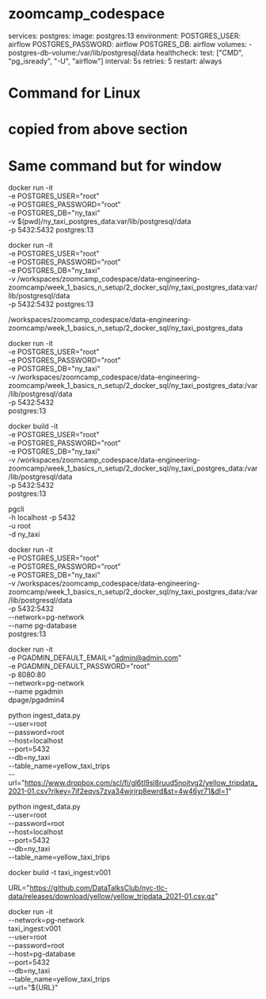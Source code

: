 # zoomcamp_codespace

services:
postgres:
image: postgres:13
environment:
POSTGRES_USER: airflow
POSTGRES_PASSWORD: airflow
POSTGRES_DB: airflow
volumes: - postgres-db-volume:/var/lib/postgresql/data
healthcheck:
test: ["CMD", "pg_isready", "-U", "airflow"]
interval: 5s
retries: 5
restart: always

# Command for Linux

# copied from above section

# Same command but for window

docker run -it \
-e POSTGRES_USER="root" \
-e POSTGRES_PASSWORD="root" \
-e POSTGRES_DB="ny_taxi" \
-v $(pwd)/ny_taxi_postgres_data:var/lib/postgresql/data \
-p 5432:5432
postgres:13

docker run -it \
-e POSTGRES_USER="root" \
-e POSTGRES_PASSWORD="root" \
-e POSTGRES_DB="ny_taxi" \
-v /workspaces/zoomcamp_codespace/data-engineering-zoomcamp/week_1_basics_n_setup/2_docker_sql/ny_taxi_postgres_data:var/lib/postgresql/data \
-p 5432:5432
postgres:13

/workspaces/zoomcamp_codespace/data-engineering-zoomcamp/week_1_basics_n_setup/2_docker_sql/ny_taxi_postgres_data

docker run -it \
-e POSTGRES_USER="root" \
-e POSTGRES_PASSWORD="root" \
-e POSTGRES_DB="ny_taxi" \
-v /workspaces/zoomcamp_codespace/data-engineering-zoomcamp/week_1_basics_n_setup/2_docker_sql/ny_taxi_postgres_data:/var/lib/postgresql/data \
-p 5432:5432 \
postgres:13

docker build -it \
 -e POSTGRES_USER="root" \
 -e POSTGRES_PASSWORD="root" \
 -e POSTGRES_DB="ny_taxi" \
 -v /workspaces/zoomcamp_codespace/data-engineering-zoomcamp/week_1_basics_n_setup/2_docker_sql/ny_taxi_postgres_data:/var/lib/postgresql/data \
 -p 5432:5432 \
 postgres:13

pgcli \
	-h  localhost -p 5432 \
	-u root \
	-d ny_taxi



docker run -it \
    -e POSTGRES_USER="root" \
    -e POSTGRES_PASSWORD="root" \
    -e POSTGRES_DB="ny_taxi" \
    -v /workspaces/zoomcamp_codespace/data-engineering-zoomcamp/week_1_basics_n_setup/2_docker_sql/ny_taxi_postgres_data:/var/lib/postgresql/data \
    -p 5432:5432 \
    --network=pg-network \
    --name pg-database \
    postgres:13

docker run -it \
    -e PGADMIN_DEFAULT_EMAIL="admin@admin.com" \
    -e PGADMIN_DEFAULT_PASSWORD="root" \
    -p 8080:80 \
    --network=pg-network \
    --name pgadmin \
    dpage/pgadmin4	


python ingest_data.py \
    --user=root \
    --password=root \
    --host=localhost \
    --port=5432 \
    --db=ny_taxi \
    --table_name=yellow_taxi_trips \
    --url="https://www.dropbox.com/scl/fi/gl6tl9sl8ruud5noitvg2/yellow_tripdata_2021-01.csv?rlkey=7if2eqvs7zva34wjrjrp8ewrd&st=4w46yr71&dl=1"

python ingest_data.py \
--user=root \
--password=root \
--host=localhost \
--port=5432 \
--db=ny_taxi \
--table_name=yellow_taxi_trips

docker build -t taxi_ingest:v001

URL="https://github.com/DataTalksClub/nyc-tlc-data/releases/download/yellow/yellow_tripdata_2021-01.csv.gz"

docker run -it \
    --network=pg-network \
    taxi_ingest:v001 \
    --user=root \
    --password=root \
    --host=pg-database \
    --port=5432 \
    --db=ny_taxi \
    --table_name=yellow_taxi_trips \
    --url="${URL}"
